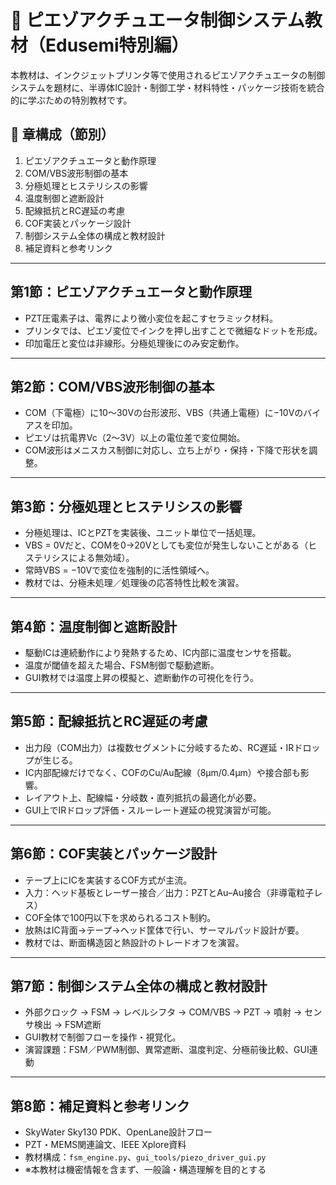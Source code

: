 # 📘 ピエゾアクチュエータ制御システム教材（Edusemi特別編）

本教材は、インクジェットプリンタ等で使用されるピエゾアクチュエータの制御システムを題材に、半導体IC設計・制御工学・材料特性・パッケージ技術を統合的に学ぶための特別教材です。

## 📖 章構成（節別）

1. ピエゾアクチュエータと動作原理
2. COM/VBS波形制御の基本
3. 分極処理とヒステリシスの影響
4. 温度制御と遮断設計
5. 配線抵抗とRC遅延の考慮
6. COF実装とパッケージ設計
7. 制御システム全体の構成と教材設計
8. 補足資料と参考リンク

---

## 第1節：ピエゾアクチュエータと動作原理

- PZT圧電素子は、電界により微小変位を起こすセラミック材料。
- プリンタでは、ピエゾ変位でインクを押し出すことで微細なドットを形成。
- 印加電圧と変位は非線形。分極処理後にのみ安定動作。

---

## 第2節：COM/VBS波形制御の基本

- COM（下電極）に10〜30Vの台形波形、VBS（共通上電極）に−10Vのバイアスを印加。
- ピエゾは抗電界Vc（2〜3V）以上の電位差で変位開始。
- COM波形はメニスカス制御に対応し、立ち上がり・保持・下降で形状を調整。

---

## 第3節：分極処理とヒステリシスの影響

- 分極処理は、ICとPZTを実装後、ユニット単位で一括処理。
- VBS = 0Vだと、COMを0→20Vとしても変位が発生しないことがある（ヒステリシスによる無効域）。
- 常時VBS = −10Vで変位を強制的に活性領域へ。
- 教材では、分極未処理／処理後の応答特性比較を演習。

---

## 第4節：温度制御と遮断設計

- 駆動ICは連続動作により発熱するため、IC内部に温度センサを搭載。
- 温度が閾値を超えた場合、FSM制御で駆動遮断。
- GUI教材では温度上昇の模擬と、遮断動作の可視化を行う。

---

## 第5節：配線抵抗とRC遅延の考慮

- 出力段（COM出力）は複数セグメントに分岐するため、RC遅延・IRドロップが生じる。
- IC内部配線だけでなく、COFのCu/Au配線（8μm/0.4μm）や接合部も影響。
- レイアウト上、配線幅・分岐数・直列抵抗の最適化が必要。
- GUI上でIRドロップ評価・スルーレート遅延の視覚演習が可能。

---

## 第6節：COF実装とパッケージ設計

- テープ上にICを実装するCOF方式が主流。
- 入力：ヘッド基板とレーザー接合／出力：PZTとAu–Au接合（非導電粒子レス）
- COF全体で100円以下を求められるコスト制約。
- 放熱はIC背面→テープ→ヘッド筐体で行い、サーマルパッド設計が要。
- 教材では、断面構造図と熱設計のトレードオフを演習。

---

## 第7節：制御システム全体の構成と教材設計

- 外部クロック → FSM → レベルシフタ → COM/VBS → PZT → 噴射 → センサ検出 → FSM遮断
- GUI教材で制御フローを操作・視覚化。
- 演習課題：FSM／PWM制御、異常遮断、温度判定、分極前後比較、GUI連動

---

## 第8節：補足資料と参考リンク

- SkyWater Sky130 PDK、OpenLane設計フロー
- PZT・MEMS関連論文、IEEE Xplore資料
- 教材構成：`fsm_engine.py`、`gui_tools/piezo_driver_gui.py`
- ※本教材は機密情報を含まず、一般論・構造理解を目的とする
